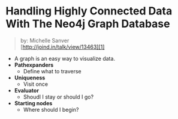 # Handling Highly Connected Data With The Neo4j Graph Database
> by: Michelle Sanver  
> [http://joind.in/talk/view/13463][1]

* A graph is an easy way to visualize data.
* **Pathexpanders**
	* Define what to traverse
* **Uniqueness**
	* Visit once
* **Evaluator**
	* Shoudl I stay or should I go?
* **Starting nodes**
	* Where should I begin?

[1]: http://joind.in/talk/view/13463